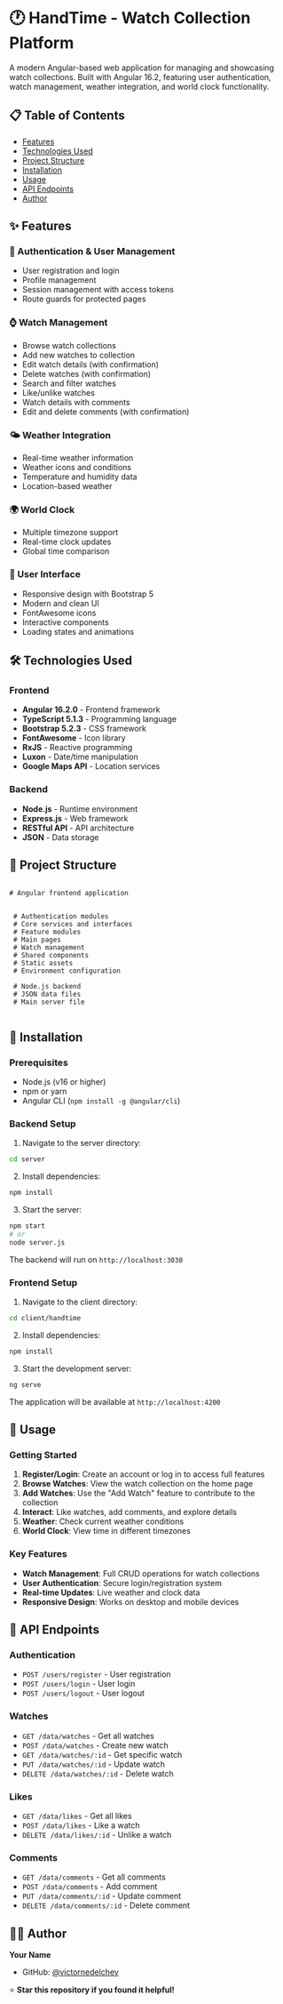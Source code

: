 # 🕐 HandTime - Watch Collection Platform

A modern Angular-based web application for managing and showcasing watch collections. Built with Angular 16.2, featuring user authentication, watch management, weather integration, and world clock functionality.

## 📋 Table of Contents

- [Features](#-features)
- [Technologies Used](#-technologies-used)
- [Project Structure](#-project-structure)
- [Installation](#-installation)
- [Usage](#-usage)
- [API Endpoints](#-api-endpoints)
- [Author](#-author)

## ✨ Features

### 🔐 Authentication & User Management
- User registration and login
- Profile management
- Session management with access tokens
- Route guards for protected pages

### ⌚ Watch Management
- Browse watch collections
- Add new watches to collection
- Edit watch details (with confirmation)
- Delete watches (with confirmation)
- Search and filter watches
- Like/unlike watches
- Watch details with comments
- Edit and delete comments (with confirmation)

### 🌤️ Weather Integration
- Real-time weather information
- Weather icons and conditions
- Temperature and humidity data
- Location-based weather

### 🌍 World Clock
- Multiple timezone support
- Real-time clock updates
- Global time comparison

### 🎨 User Interface
- Responsive design with Bootstrap 5
- Modern and clean UI
- FontAwesome icons
- Interactive components
- Loading states and animations

## 🛠️ Technologies Used

### Frontend

- **Angular 16.2.0** - Frontend framework
- **TypeScript 5.1.3** - Programming language
- **Bootstrap 5.2.3** - CSS framework
- **FontAwesome** - Icon library
- **RxJS** - Reactive programming
- **Luxon** - Date/time manipulation
- **Google Maps API** - Location services

### Backend

- **Node.js** - Runtime environment
- **Express.js** - Web framework
- **RESTful API** - API architecture
- **JSON** - Data storage

## 📁 Project Structure

```

# Angular frontend application


 # Authentication modules
 # Core services and interfaces
 # Feature modules
 # Main pages
 # Watch management
 # Shared components
 # Static assets
 # Environment configuration

 # Node.js backend
 # JSON data files
 # Main server file


```

## 🚀 Installation

### Prerequisites
- Node.js (v16 or higher)
- npm or yarn
- Angular CLI (`npm install -g @angular/cli`)

### Backend Setup

1. Navigate to the server directory:
```bash
cd server
```

2. Install dependencies:
```bash
npm install
```

3. Start the server:
```bash
npm start
# or
node server.js
```

The backend will run on `http://localhost:3030`

### Frontend Setup

1. Navigate to the client directory:
```bash
cd client/handtime
```

2. Install dependencies:
```bash
npm install
```

3. Start the development server:
```bash
ng serve
```

The application will be available at `http://localhost:4200`

## 📖 Usage

### Getting Started

1. **Register/Login**: Create an account or log in to access full features
2. **Browse Watches**: View the watch collection on the home page
3. **Add Watches**: Use the "Add Watch" feature to contribute to the collection
4. **Interact**: Like watches, add comments, and explore details
5. **Weather**: Check current weather conditions
6. **World Clock**: View time in different timezones

### Key Features

- **Watch Management**: Full CRUD operations for watch collections
- **User Authentication**: Secure login/registration system
- **Real-time Updates**: Live weather and clock data
- **Responsive Design**: Works on desktop and mobile devices

## 🔌 API Endpoints

### Authentication
- `POST /users/register` - User registration
- `POST /users/login` - User login
- `POST /users/logout` - User logout

### Watches
- `GET /data/watches` - Get all watches
- `POST /data/watches` - Create new watch
- `GET /data/watches/:id` - Get specific watch
- `PUT /data/watches/:id` - Update watch
- `DELETE /data/watches/:id` - Delete watch

### Likes
- `GET /data/likes` - Get all likes
- `POST /data/likes` - Like a watch
- `DELETE /data/likes/:id` - Unlike a watch

### Comments
- `GET /data/comments` - Get all comments
- `POST /data/comments` - Add comment
- `PUT /data/comments/:id` - Update comment
- `DELETE /data/comments/:id` - Delete comment

## 👨‍💻 Author

**Your Name**
- GitHub: [@victornedelchev](https://github.com/victornedelchev)

⭐ **Star this repository if you found it helpful!**
